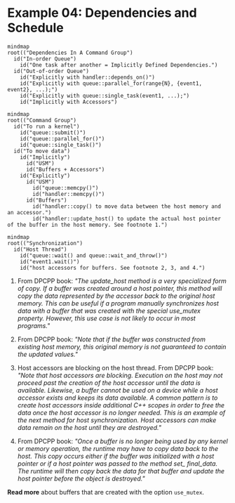 # Example 04: Dependencies and Schedule

```mermaid
mindmap
root(("Dependencies In A Command Group")
  id("In-order Queue")
    id("One task after another = Implicitly Defined Dependencies.")
  id("Out-of-order Queue")
    id("Explicitly with handler::depends_on()")
    id("Explicitly with queue::parallel_for(range{N}, {event1, event2}, ...);")
    id("Explicitly with queue::single_task(event1, ...);")
    id("Implicitly with Accessors")
```


```mermaid
mindmap
root(("Command Group")
  id("To run a kernel")
    id("queue::submit()")
    id("queue::parallel_for()")
    id("queue::single_task()")
  id("To move data")
    id("Implicitly")
      id("USM")
      id("Buffers + Accessors")
    id("Explicitly")
      id("USM")
        id("queue::memcpy()")
        id("handler::memcpy()")
      id("Buffers")
        id("handler::copy() to move data between the host memory and an accessor.")
        id("handler::update_host() to update the actual host pointer of the buffer in the host memory. See footnote 1.")
```

```mermaid
mindmap
root(("Synchronization")
  id("Host Thread")
    id("queue::wait() and queue::wait_and_throw()")
    id("event1.wait()")
    id("host accessors for buffers. See footnote 2, 3, and 4.")
```

1. From DPCPP book: *"The update_host method is a very specialized form of copy. If a buffer was created around a host pointer, this method will copy the data represented by the accessor back to the original host memory. This can be useful if a program manually synchronizes host data with a buffer that was created with the special use_mutex property. However, this use case is not likely to occur in most programs."*

2. From DPCPP book: *"Note that if the buffer was constructed from existing host memory, this original memory is not guaranteed to contain the updated values."*

3. Host accessors are blocking on the host thread. From DPCPP book: *"Note that host accessors are blocking. Execution on the host may not proceed past the creation of the host accessor until the data is available. Likewise, a buffer cannot be used on a device while a host accessor exists and keeps its data available. A common pattern is to create host accessors inside additional C++ scopes in order to free the data once the host accessor is no longer needed. This is an example of the next method for host synchronization. Host accessors can make data remain on the host until they are destroyed."*

4. From DPCPP book: *"Once a buffer is no longer being used by any kernel or memory operation, the runtime may have to copy data back to the host. This copy occurs either if the buffer was initialized with a host pointer or if a host pointer was passed to the method set_ final_data. The runtime will then copy back the data for that buffer and update the host pointer before the object is destroyed."*

**Read more** about buffers that are created with the option `use_mutex`.

